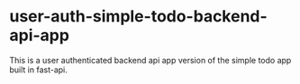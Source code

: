 # user-auth-simple-todo-backend-api-app
This is a user authenticated backend api app version of the simple todo app built in fast-api.
